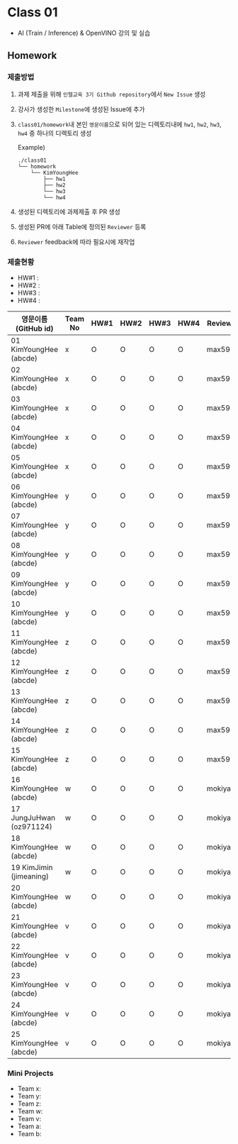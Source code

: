 # Class 01

* AI (Train / Inference) & OpenVINO 강의 및 실습

## Homework

### 제출방법

1. 과제 제출을 위해 `인텔교육 3기 Github repository`에서 `New Issue` 생성

2. 강사가 생성한 `Milestone`에 생성된 Issue에 추가 

3. `class01/homework`내 본인 `영문이름`으로 되어 있는 디렉토리내에 `hw1`, `hw2`, `hw3`, `hw4` 중 하나의 디렉토리 생성

    Example)
    ```
    ./class01
    └── homework
        └── KimYoungHee
            ├── hw1
            ├── hw2
            └── hw3
            └── hw4
    ```

4. 생성된 디렉토리에 과제제출 후 PR 생성

5. 생성된 PR에 아래 Table에 정의된 `Reviewer` 등록

6. `Reviewer` feedback에 따라 필요시에 재작업

### 제출현황

* HW#1 :
* HW#2 :
* HW#3 :
* HW#4 :

| 영문이름 (GitHub id)           | Team No | HW#1 | HW#2 | HW#3 | HW#4 | Reviewer |
|-------------------------------|---------|------|------|-------|-----|----------|
| 01 KimYoungHee (abcde) | x | O | O | O | O | max5982 |
| 02 KimYoungHee (abcde) | x | O | O | O | O | max5982 |
| 03 KimYoungHee (abcde) | x | O | O | O | O | max5982 |
| 04 KimYoungHee (abcde) | x | O | O | O | O | max5982 |
| 05 KimYoungHee (abcde) | x | O | O | O | O | max5982 |
| 06 KimYoungHee (abcde) | y | O | O | O | O | max5982 |
| 07 KimYoungHee (abcde) | y | O | O | O | O | max5982 |
| 08 KimYoungHee (abcde) | y | O | O | O | O | max5982 |
| 09 KimYoungHee (abcde) | y | O | O | O | O | max5982 |
| 10 KimYoungHee (abcde) | y | O | O | O | O | max5982 |
| 11 KimYoungHee (abcde) | z | O | O | O | O | max5982 |
| 12 KimYoungHee (abcde) | z | O | O | O | O | max5982 |
| 13 KimYoungHee (abcde) | z | O | O | O | O | max5982 |
| 14 KimYoungHee (abcde) | z | O | O | O | O | max5982 |
| 15 KimYoungHee (abcde) | z | O | O | O | O | max5982 |
| 16 KimYoungHee (abcde) | w | O | O | O | O | mokiya |
| 17 JungJuHwan (oz971124) | w | O | O | O | O | mokiya |
| 18 KimYoungHee (abcde) | w | O | O | O | O | mokiya |
| 19 KimJimin (jimeaning) | w | O | O | O | O | mokiya |
| 20 KimYoungHee (abcde) | w | O | O | O | O | mokiya |
| 21 KimYoungHee (abcde) | v | O | O | O | O | mokiya |
| 22 KimYoungHee (abcde) | v | O | O | O | O | mokiya |
| 23 KimYoungHee (abcde) | v | O | O | O | O | mokiya |
| 24 KimYoungHee (abcde) | v | O | O | O | O | mokiya |
| 25 KimYoungHee (abcde) | v | O | O | O | O | mokiya |

### Mini Projects

* Team x:
* Team y:
* Team z:
* Team w:
* Team v:
* Team a:
* Team b:

